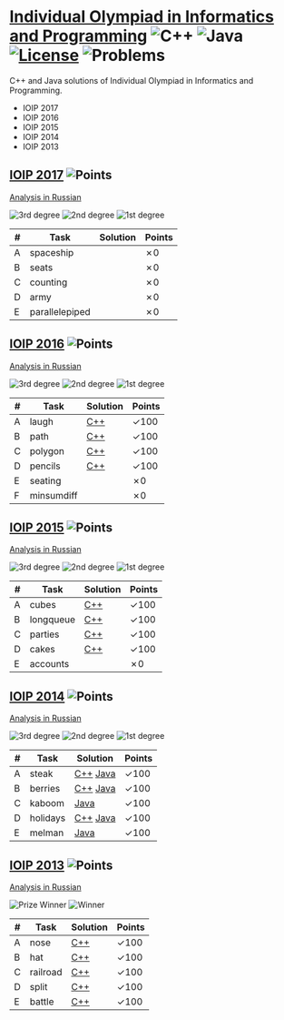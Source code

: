 # [Individual Olympiad in Informatics and Programming](http://neerc.ifmo.ru/school/ioip/index.html) ![C++](https://img.shields.io/badge/language-C++-orange.svg) ![Java](https://img.shields.io/badge/language-Java-orange.svg) [![License](https://img.shields.io/badge/license-MIT-blue.svg)](./LICENSE.md) ![Problems](https://img.shields.io/badge/progress-18%2F26-ff69b4.svg) 

C++ and Java solutions of Individual Olympiad in Informatics and Programming.

* IOIP 2017
* IOIP 2016
* IOIP 2015
* IOIP 2014
* IOIP 2013

## [IOIP 2017](http://codeforces.com/gym/101327) ![Points](https://img.shields.io/badge/points-0%2F500-blue.svg)

[Analysis in Russian](http://neerc.ifmo.ru/school/io/archive/20170319/tutorial-20170319-slides.pdf)

![3rd degree](https://img.shields.io/badge/3rd%20degree-256%2F500-C3834C.svg)
![2nd degree](https://img.shields.io/badge/2nd%20degree-300%2F500-C0C0C0.svg)
![1st degree](https://img.shields.io/badge/1st%20degree-384%2F500-FFD700.svg)

| # | Task | Solution | Points |
|---| ---- | ------ | -------- |
| A | spaceship |  | ✗0 | 
| B | seats |  | ✗0 | 
| C | counting |  | ✗0 | 
| D | army |  | ✗0 | 
| E | parallelepiped |  | ✗0 | 

## [IOIP 2016](http://codeforces.com/gym/101284) ![Points](https://img.shields.io/badge/points-400%2F600-blue.svg)

[Analysis in Russian](http://neerc.ifmo.ru/school/io/archive/20160327/analysis-20160327-individual.pdf)

![3rd degree](https://img.shields.io/badge/3rd%20degree-320%2F600-C3834C.svg)
![2nd degree](https://img.shields.io/badge/2nd%20degree-400%2F600-C0C0C0.svg)
![1st degree](https://img.shields.io/badge/1st%20degree-453%2F600-FFD700.svg)

| # | Task | Solution | Points |
|---| ---- | ------ | -------- |
| A | laugh | [C++](./IOIP%202016/laugh.cpp)  | ✓100 | 
| B | path | [C++](./IOIP%202016/path.cpp)  | ✓100 | 
| C | polygon | [C++](./IOIP%202016/polygon.cpp)  | ✓100 | 
| D | pencils | [C++](./IOIP%202016/pencils.cpp)  | ✓100 | 
| E | seating |  | ✗0 | 
| F | minsumdiff |  | ✗0 | 

## [IOIP 2015](http://codeforces.com/gym/101284) ![Points](https://img.shields.io/badge/points-400%2F500-blue.svg)

[Analysis in Russian](http://neerc.ifmo.ru/school/io/archive/20150330/analysis-20150330-individual.pdf)

![3rd degree](https://img.shields.io/badge/3rd%20degree-295%2F500-C3834C.svg)
![2nd degree](https://img.shields.io/badge/2nd%20degree-360%2F500-C0C0C0.svg)
![1st degree](https://img.shields.io/badge/1st%20degree-400%2F500-FFD700.svg)

| # | Task | Solution | Points |
|---| ---- | ------ | -------- |
| A | cubes | [C++](./IOIP%202015/cubes.cpp)  | ✓100 | 
| B | longqueue | [C++](./IOIP%202015/longqueue.cpp)  | ✓100 | 
| C | parties | [C++](./IOIP%202015/parties.cpp)  | ✓100 | 
| D | cakes | [C++](./IOIP%202015/cakes.cpp)  | ✓100 | 
| E | accounts |  | ✗0 | 

## [IOIP 2014](http://codeforces.com/gym/100397) ![Points](https://img.shields.io/badge/points-500%2F500-blue.svg)

[Analysis in Russian](http://neerc.ifmo.ru/school/io/archive/20140317/analysis-20140317-individual.pdf)

![3rd degree](https://img.shields.io/badge/3rd%20degree-370%2F500-C3834C.svg)
![2nd degree](https://img.shields.io/badge/2nd%20degree-460%2F500-C0C0C0.svg)
![1st degree](https://img.shields.io/badge/1st%20degree-500%2F500-FFD700.svg)

| # | Task | Solution | Points |
|---| ---- | ------ | -------- |
| A | steak | [C++](./IOIP%202014/steak.cpp) [Java](./IOIP%202014/steak.java)  | ✓100 | 
| B | berries | [C++](./IOIP%202014/berries.cpp) [Java](./IOIP%202014/berries.java)  | ✓100 | 
| C | kaboom | [Java](./IOIP%202014/kaboom.java)  | ✓100 | 
| D | holidays | [C++](./IOIP%202014/holidays.cpp) [Java](./IOIP%202014/holidays.java)  | ✓100 | 
| E | melman | [Java](./IOIP%202014/melman.java)  | ✓100 | 

## [IOIP 2013](http://codeforces.com/gym/100174) ![Points](https://img.shields.io/badge/points-500%2F500-blue.svg)

[Analysis in Russian](http://neerc.ifmo.ru/school/io/archive/20130318/analysis-20130318-individual-presentation.pdf)

![Prize Winner](https://img.shields.io/badge/Prize%20Winner-292%2F500-C0C0C0.svg)
![Winner](https://img.shields.io/badge/Winner-440%2F500-FFD700.svg)

| # | Task | Solution | Points |
|---| ---- | ------ | -------- |
| A | nose | [C++](./IOIP%202013/nose.cpp)  | ✓100 | 
| B | hat | [C++](./IOIP%202013/hat.cpp)  | ✓100 | 
| C | railroad | [C++](./IOIP%202013/railroad.cpp)  | ✓100 | 
| D | split | [C++](./IOIP%202013/split.cpp)  | ✓100 | 
| E | battle | [C++](./IOIP%202013/battle.cpp)  | ✓100 | 

